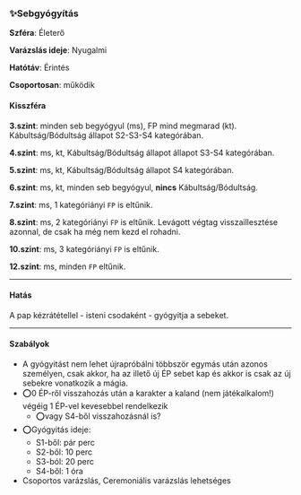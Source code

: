 ### ✨Sebgyógyítás

**Szféra**: Életerő

**Varázslás ideje**: Nyugalmi

**Hatótáv**: Érintés

**Csoportosan**: működik 

#### Kisszféra

**3.szint**: minden seb begyógyul (ms), FP mind megmarad (kt). Kábultság/Bódultság állapot S2-S3-S4 kategórában.

**4.szint**: ms, kt,  Kábultság/Bódultság állapot állapot S3-S4 kategórában.

**5.szint**: ms, kt, Kábultság/Bódultság állapot S4 kategórában.

**6.szint**: ms, kt, minden seb begyógyul, **nincs** Kábultság/Bódultság.

**7.szint**: ms, 1 kategóriányi `FP` is eltűnik.

**8.szint**: ms, 2 kategóriányi `FP` is eltűnik. Levágott végtag visszaillesztése azonnal, de csak ha még nem kezd el rohadni.

**10.szint**: ms, 3 kategóriányi `FP` is eltűnik.

**12.szint**: ms, minden `FP` eltűnik.

---
#### Hatás

A pap kézrátétellel - isteni csodaként - gyógyitja a sebeket.

---
#### Szabályok

- A gyógyitást nem lehet újrapróbálni többször egymás után azonos személyen, csak akkor, ha az illető új ÉP sebet kap és akkor is csak az új sebekre vonatkozik a mágia.
- ⭕0 ÉP-ről visszahozás után a karakter a kaland (nem játékalkalom!) végéig 1 ÉP-vel kevesebbel rendelkezik
  - ⭕vagy S4-ből visszahozásnál is?
- ⭕Gyógyitás ideje:
  - S1-ből: pár perc
  - S2-ből: 10 perc
  - S3-ból: 20 perc
  - S4-ből: 1 óra
- Csoportos varázslás, Ceremoniális varázslás lehetséges
